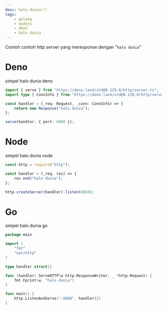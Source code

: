 ```yaml
---
desc: halo dunia!!!
tags:
    - golang
    - nodejs
    - deno
    - halo dunia
---
```


Contoh contoh http server yang meresponse dengan "`halo dunia`"

# Deno

simpel halo dunia deno

```ts
import { serve } from "https://deno.land/std@0.129.0/http/server.ts";
import type { ConnInfo } from "https://deno.land/std@0.129.0/http/server.ts";

const handler = (_req: Request, _conn: ConnInfo) => {
	return new Response("halo dunia");
};

serve(handler, { port: 8080 });
```

# Node

simpel halo dunia node

```js
const http = require("http");

const handler = (_req, res) => {
	res.end("halo dunia");
};

http.createServer(handler).listen(8080);
```

# Go

simpel halo dunia go

```go
package main

import (
	"fmt"
	"net/http"
)

type handler struct{}

func (handler) ServeHTTP(w http.ResponseWriter, _ *http.Request) {
	fmt.Fprint(w, "halo dunia")
}

func main() {
	http.ListenAndServe(":8080", handler{})
}
```
